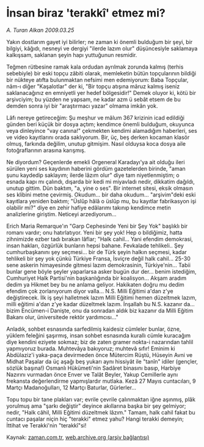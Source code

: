 # İnsan biraz 'terakkî' etmez mi?

*A. Turan Alkan 2009.03.25*

<tr><td class="metin" colspan="2" style="padding-top: 20px; padding-left: 5px; padding-right: 10px;">Yakın dostlarım gayet iyi bilirler; ne zaman ki önemli bulduğum bir şeyi, bir bilgiyi, kâğıdı, nesneyi ve dergiyi "ilerde lazım olur" düşüncesiyle saklamaya kalkışsam, saklanan şeyin hapı yuttuğunun resmidir.</td></tr><tr><td class="metin" colspan="2" style="padding-top: 20px; padding-left: 5px; padding-right: 10px;"><p> Teğmen rütbesine ramak kala ordudan ayrılmak zorunda kalmış (terhis sebebiyle) bir eski topçu zâbiti olarak, memleketin bütün topçularının bildiği bir nükteye atıfta bulunmaktan nefsimi men edemiyorum: Baba Topçular, nâm-ı diğer "Kaşalotlar" der ki, "Bir topçu atışına mâruz kalmış iseniz saklanacağınız en emniyetli yer hedef bölgesidir!" Demek oluyor ki, kötü bir arşivciyim; bu yüzden ne yapsam, ne kadar azm ü sebât etsem de bu demden sonra iyi bir "araştırmacı yazar" olmama imkân yok.
<p>Lâfı nereye getireceğim: Şu meşhur ve mâlum 367 krizinin icad edildiği günden beri küçük bir dosya açtım; kendimce önemli bulduğum, okuyunca veya dinleyince "vay canına!" çekmekten kendimi alamadığım haberleri, ses ve video kayıtlarını orada saklıyorum. Bir, üç, beş derken kocaman klasör olmuş, farkında değilim, unutup gitmişim. Nasıl olduysa koca dosya aile fotoğraflarının arasına karışmış.
<p>Ne diyordum? Geçenlerde emekli Orgeneral Karadayı'ya ait olduğu ileri sürülen yeni ses kaydının haberini gördüm gazetelerden birinde, "aman şunu kaydedip saklayım; ilerde lâzım olur" diye tam niyetlenmiştim; o esnada kapı mı çalındı, dışarda bir kedi mi miyavladı nedir, dikkatim dağıldı, unutup gittim. Dün baktım, "a, yine o ses". Bir internet sitesi, eksik olmasın ses klibini metne çevirmiş. Okudum... bir daha okudum... "arşivim"deki eski kayıtlara yeniden baktım; "Üslûp hâlâ o üslûp mu, bu kayıtlar fabrikasyon işi olabilir mi?" diye en zehir hafiye edâlarımı takınıp kendimce metin analizlerine giriştim. Neticeyi arzediyorum...
<p>Erich Maria Remarque'ın "Garp Cephesinde Yeni bir Şey Yok" başlıklı bir romanı vardır; onu hatırlatıyor. Yeni bir şey yok! Hep o bildiğimiz, hatta zihnimizde ezber tadı bırakan lâflar; "Halk cahil... Yani efendim demokrasi, insan hakları, özgürlük bunların hepsi bahane. Fevkalade tehlikeli.. Şey cumhurbaşkanını şey seçmesi... bir de Türk şeyin halkın seçmesi, kadar tehlikeli bir şey yok çünkü Türkiye Fransa, İsviçre değil halk cahil... 25-30 sene askerin himayesinde gitmesi lazım demokrasinin, Türkiye'nin... Tabii bunlar gene böyle şeyler yaparlarsa asker bugün dur der... benim istediğim, Cumhuriyet Halk Partisi'nin başkanlığında bir koalisyon... Akşam aradım dedim ya Hikmet bey bu ne anlama geliyor. Hakikaten doğru mu dedim efendim çok zorlanıyorum diyor valla... N.S. Milli Eğitimi a'dan z'ye değiştirecek. İlk iş şeyi halletmek lazım Milli Eğitimi hemen düzeltmek lazım, milli eğitimi a'dan z'ye kadar düzeltmek lazım. İnşallah bu N.S. kazanır da... bizim Encümen-i Danişte, onu da sonradan aldık biz kazanır da Milli Eğitim Bakanı olur, üniversitede rektör yardımcısı..."
<p>Anladık, sohbet esnasında sarfedilmiş kaidesiz cümleler bunlar, özne, yüklem feleğini şaşırmış, insan sohbet esnasında kurallı cümle kuracağım diye kendini eziyete sokmaz; biz de zaten gramer nokta-i nazarından tahlil yapmıyoruz burada. Muhtevâya bakıyoruz; muhtevâ sıfır! Eminim ki Abdülaziz'i yaka-paça devirmeden önce Mütercim Rüştü, Hüseyin Avni ve Midhat Paşalar da üç aşağı beş yukarı aynı hissiyât ile "tanîn" idiler (gençler, sözlük başına!) Osmanlı Hükümeti'nin Sadâret binasını basıp, Harbiye Nazırını vurmadan önce Enver ve Talât Beyler, Yakup Cemillerle aynı frekansta değerlendirme yapmışlardır mutlaka. Kezâ 27 Mayıs cuntacıları, 9 Martçı Madanoğulları, 12 Martçı Baturlar, Gürlerler...
<p>Topu topu bir tane plakları var; evrile çevrile çalınmaktan iğne aşınmış, plâk yorulmuş ama "şarkı değiştir" deyince akıllarına başka bir şey gelmiyor; nedir, "Halk câhil, Milli Eğitimi düzeltmek lâzım." Tamam, halk cahil fakat bu cuntacı paşalar niçin hiç "terakki" etmez yahu? Hangi terakki demeyin; İttihat ve Terakki'nin "terakkî"si!<br/></p></p></p></p></p></p></td></tr>

Kaynak: [zaman.com.tr](http://zaman.com.tr/yazar.do?yazino=829659), [web.archive.org (arşiv bağlantısı)](http://web.archive.org/web/20090331093752/http://www.zaman.com.tr:80/yazar.do?yazino=829659)
